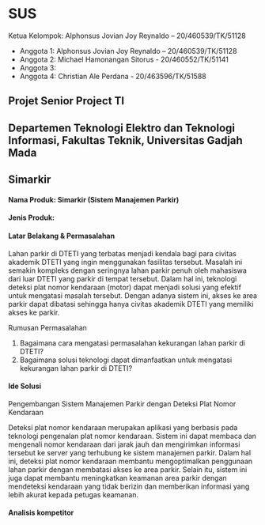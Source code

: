 # SUS
Ketua Kelompok: Alphonsus Jovian Joy Reynaldo – 20/460539/TK/51128
- Anggota 1: Alphonsus Jovian Joy Reynaldo – 20/460539/TK/51128
- Anggota 2: Michael Hamonangan Sitorus - 20/460552/TK/51141
- Anggota 3: 
- Anggota 4: Christian Ale Perdana - 20/463596/TK/51588

## Projet Senior Project TI

## Departemen Teknologi Elektro dan Teknologi Informasi, Fakultas Teknik, Universitas Gadjah Mada

## Simarkir

#### Nama Produk: Simarkir (Sistem Manajemen Parkir)

#### Jenis Produk: 

#### Latar Belakang & Permasalahan
Lahan parkir di DTETI yang terbatas menjadi kendala bagi para civitas akademik DTETI yang ingin menggunakan fasilitas tersebut. Masalah ini semakin kompleks dengan seringnya lahan parkir penuh oleh mahasiswa dari luar DTETI yang parkir di tempat tersebut. Dalam hal ini, teknologi deteksi plat nomor kendaraan (motor) dapat menjadi solusi yang efektif untuk mengatasi masalah tersebut. Dengan adanya sistem ini, akses ke area parkir dapat dibatasi sehingga hanya civitas akademik DTETI yang memiliki akses ke parkir.

Rumusan Permasalahan
1. Bagaimana cara mengatasi permasalahan kekurangan lahan parkir di DTETI?
2. Bagaimana solusi teknologi dapat dimanfaatkan untuk mengatasi kekurangan lahan parkir di DTETI?

#### Ide Solusi
Pengembangan Sistem Manajemen Parkir dengan Deteksi Plat Nomor Kendaraan

Deteksi plat nomor kendaraan merupakan aplikasi yang berbasis pada teknologi pengenalan plat nomor kendaraan. Sistem ini dapat membaca dan mengenali nomor kendaraan dari jarak jauh dan mengirimkan informasi tersebut ke server yang terhubung ke sistem manajemen parkir. Dalam hal ini, deteksi plat nomor kendaraan membantu mengoptimalkan penggunaan lahan parkir dengan membatasi akses ke area parkir. Selain itu, sistem ini juga dapat membantu meningkatkan keamanan area parkir dengan mendeteksi kendaraan yang tidak berizin dan memberikan informasi yang lebih akurat kepada petugas keamanan.

#### Analisis kompetitor
